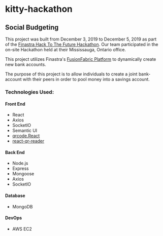 # kitty-hackathon
## Social Budgeting

This project was built from December 3, 2019 to December 5, 2019 as part of the [Finastra Hack To The Future Hackathon](https://fintech.devpost.com/). Our team participated in the on-site Hackathon held at their Mississauga, Ontario office.

This project utilizes Finastra's [FusionFabric Platform](https://www.finastra.com/platform) to dynamically create new bank accounts.

The purpose of this project is to allow individuals to create a joint bank-account with their peers in order to pool money into a savings account.

### Technologies Used:
#### Front End
* React
* Axios
* SocketIO
* Semantic UI
* [qrcode.React](https://github.com/zpao/qrcode.react)
* [react-qr-reader](https://github.com/JodusNodus/react-qr-reader)
#### Back End
* Node.js
* Express
* Mongoose
* Axios
* SocketIO
#### Database
* MongoDB
#### DevOps
* AWS EC2